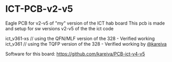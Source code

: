 # ICT-PCB-v2-v5
Eagle PCB for v2-v5 of "my" version of the ICT hab board
This pcb is made and setup for sw versions v2-v5 of the the ict code

ict_v361-xs // using the QFN/MLF version of the 328 - Verified working                                                                                
ict_v361 // using the TQFP version of the 328 - Verified working by [@kareiva](https://github.com/kareiva/)

Software for this board: https://github.com/kareiva/PCB-ict-v4-v5

